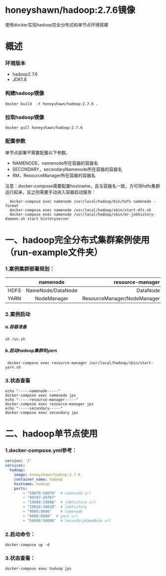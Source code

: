 # honeyshawn/hadoop:2.7.6镜像
使用docker实现hadoop完全分布式和单节点环境搭建

# 概述
### 环境版本
* hadoop2.7.6
* JDK1.8


### 构建hadoop镜像

```
docker build  -t honeyshawn/hadoop:2.7.6 .
```
### 拉取hadoop镜像

```
docker pull honeyshawn/hadoop:2.7.6
```

### 配置参数
单节点部署不需要配置以下参数。


* NAMENODE，namenode所在容器的容器名
* SECONDARY，secondaryNamenode所在容器的容器名
* RM，ResourceManager所在容器的容器名

注意：docker-compose需要配置hostname，且与容器名一致，方可将hdfs集群运行起来，反之则需要手动进入容器启动服务：
```$xslt
  docker-compose exec namenode /usr/local/hadoop/bin/hdfs namenode -format
  docker-compose exec namenode /usr/local/hadoop/sbin/start-dfs.sh
  docker-compose exec namenode /usr/local/hadoop/sbin/mr-jobhistory-daemon.sh start historyserver
```

# 一、hadoop完全分布式集群案例使用（run-example文件夹）

### 1.案例集群部署规划：

|	|namenode|	resource-manager|	secondary|
| ------------- |:-------------:| -----:|-----:|
|HDFS|NameNode/DataNode|DataNode|SecondaryNameNode/DataNode|
|YARN|NodeManager|ResourceManager/NodeManager|NodeManager|

### 2.案例启动
##### a.容器准备
```shell
sh run.sh
```
##### b.启动hadoop集群和yarn
 ```shell
  docker-compose exec resource-manager /usr/local/hadoop/sbin/start-yarn.sh
 ```

### 3.状态查看
```$xslt
echo "-----namenode-----"
docker-compose exec namenode jps
echo "-----resource-manager-----"
docker-compose exec resource-manager jps
echo "-----secondary-----"
docker-compose exec secondary jps
```
# 二、hadoop单节点使用
### 1.docker-compose.yml参考：
```yml
version: '2'
services:
  hadoop:
    image: honeyshawn/hadoop:2.7.6
    container_name: hadoop
    hostname: hadoop
    ports:
        - "50070:50070"  # namenode url
        - "49707:49707"
        - "19888:19888"  # jobhistory url
        - "10020:10020"  # jobhistory
        - "9000:9000"    # namenode
        - "8088:8088"  # yarn url
        - "50090:50090"  # SecondaryNameNode url
```
### 2.启动命令：
```$xslt
docker-compose up -d
```
### 3.状态查看：
```$xslt
docker-compose exec hadoop jps
```

